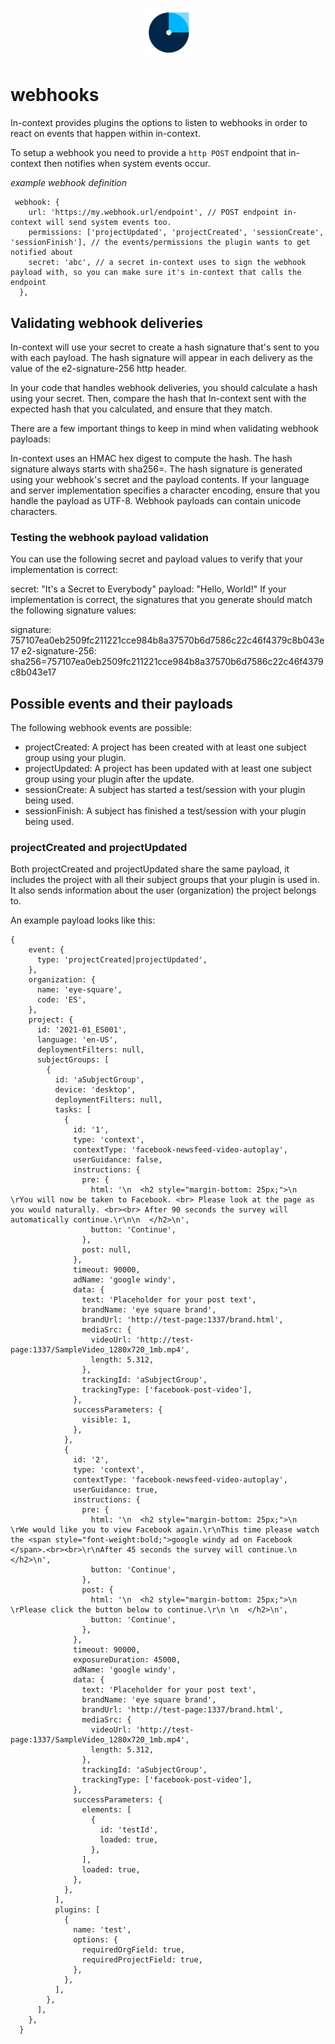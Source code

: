 <h1 align="center">
  <img src="../images/logo.png" alt="in-context" width="75" height="75">
</h1>

# webhooks

In-context provides plugins the options to listen to webhooks in order to react on events that happen within in-context.

To setup a webhook you need to provide a `http POST` endpoint that in-context then notifies when system events occur.

*example webhook definition*

```
 webhook: {
    url: 'https://my.webhook.url/endpoint', // POST endpoint in-context will send system events too. 
    permissions: ['projectUpdated', 'projectCreated', 'sessionCreate', 'sessionFinish'], // the events/permissions the plugin wants to get notified about
    secret: 'abc', // a secret in-context uses to sign the webhook payload with, so you can make sure it's in-context that calls the endpoint
  },
  ```

## Validating webhook deliveries

In-context will use your secret to create a hash signature that's sent to you with each payload. The hash signature will appear in each delivery as the value of the e2-signature-256 http header.

In your code that handles webhook deliveries, you should calculate a hash using your secret. Then, compare the hash that In-context sent with the expected hash that you calculated, and ensure that they match.

There are a few important things to keep in mind when validating webhook payloads:

In-context uses an HMAC hex digest to compute the hash.
The hash signature always starts with sha256=.
The hash signature is generated using your webhook's secret and the payload contents.
If your language and server implementation specifies a character encoding, ensure that you handle the payload as UTF-8. Webhook payloads can contain unicode characters.

### Testing the webhook payload validation

You can use the following secret and payload values to verify that your implementation is correct:

secret: "It's a Secret to Everybody"
payload: "Hello, World!"
If your implementation is correct, the signatures that you generate should match the following signature values:

signature: 757107ea0eb2509fc211221cce984b8a37570b6d7586c22c46f4379c8b043e17
e2-signature-256: sha256=757107ea0eb2509fc211221cce984b8a37570b6d7586c22c46f4379c8b043e17

## Possible events and their payloads

The following webhook events are possible: 

- projectCreated: A project has been created with at least one subject group using your plugin.
- projectUpdated: A project has been updated with at least one subject group using your plugin after the update.
- sessionCreate: A subject has started a test/session with your plugin being used.
- sessionFinish: A subject has finished a test/session with your plugin being used.

### projectCreated and projectUpdated

Both projectCreated and projectUpdated share the same payload, it includes the project with all their subject groups that your plugin is used in. It also sends information about the user (organization) the project belongs to.

An example payload looks like this:

```
{
    event: {
      type: 'projectCreated|projectUpdated',
    },
    organization: {
      name: 'eye-square',
      code: 'ES',
    },
    project: {
      id: '2021-01_ES001',
      language: 'en-US',
      deploymentFilters: null,
      subjectGroups: [
        {
          id: 'aSubjectGroup',
          device: 'desktop',
          deploymentFilters: null,
          tasks: [
            {
              id: '1',
              type: 'context',
              contextType: 'facebook-newsfeed-video-autoplay',
              userGuidance: false,
              instructions: {
                pre: {
                  html: '\n  <h2 style="margin-bottom: 25px;">\n    \rYou will now be taken to Facebook. <br> Please look at the page as you would naturally. <br><br> After 90 seconds the survey will automatically continue.\r\n\n  </h2>\n',
                  button: 'Continue',
                },
                post: null,
              },
              timeout: 90000,
              adName: 'google windy',
              data: {
                text: 'Placeholder for your post text',
                brandName: 'eye square brand',
                brandUrl: 'http://test-page:1337/brand.html',
                mediaSrc: {
                  videoUrl: 'http://test-page:1337/SampleVideo_1280x720_1mb.mp4',
                  length: 5.312,
                },
                trackingId: 'aSubjectGroup',
                trackingType: ['facebook-post-video'],
              },
              successParameters: {
                visible: 1,
              },
            },
            {
              id: '2',
              type: 'context',
              contextType: 'facebook-newsfeed-video-autoplay',
              userGuidance: true,
              instructions: {
                pre: {
                  html: '\n  <h2 style="margin-bottom: 25px;">\n    \rWe would like you to view Facebook again.\r\nThis time please watch the <span style="font-weight:bold;">google windy ad on Facebook </span>.<br><br>\r\nAfter 45 seconds the survey will continue.\n  </h2>\n',
                  button: 'Continue',
                },
                post: {
                  html: '\n  <h2 style="margin-bottom: 25px;">\n    \rPlease click the button below to continue.\r\n \n  </h2>\n',
                  button: 'Continue',
                },
              },
              timeout: 90000,
              exposureDuration: 45000,
              adName: 'google windy',
              data: {
                text: 'Placeholder for your post text',
                brandName: 'eye square brand',
                brandUrl: 'http://test-page:1337/brand.html',
                mediaSrc: {
                  videoUrl: 'http://test-page:1337/SampleVideo_1280x720_1mb.mp4',
                  length: 5.312,
                },
                trackingId: 'aSubjectGroup',
                trackingType: ['facebook-post-video'],
              },
              successParameters: {
                elements: [
                  {
                    id: 'testId',
                    loaded: true,
                  },
                ],
                loaded: true,
              },
            },
          ],
          plugins: [
            {
              name: 'test',
              options: {
                requiredOrgField: true,
                requiredProjectField: true,
              },
            },
          ],
        },
      ],
    },
  }
  ```